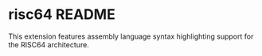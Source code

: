 # risc64 README

This extension features assembly language syntax highlighting support for the RISC64 architecture.
